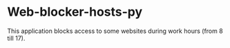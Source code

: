 # Web-blocker-hosts-py

This application blocks access to some websites during work hours (from 8 till 17).

